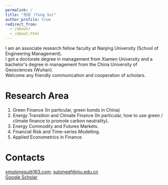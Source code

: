 ```yaml
---
permalink: /
title: "苏彤 (Tong Su)"
author_profile: true
redirect_from: 
  - /about/
  - /about.html
---
```


I am an associate research fellow faculty at Nanjing University (School of Engineering Management).  <br />
I got a doctorate degree in management from Xiamen University and a bachelor's degree in management from the China University of Geosciences (Wuhan).  <br />
Welcome any friendly communication and cooperation of scholars. <br />

Research Area
======
1. Green Finance (In particular, green bonds in China)
2. Energy Transition and Climate Finance (In particular, how to use green / climate finance to promote carbon neutrality). 
3. Energy Commodity and Futures Markets.
4. Financial Risk and Time-series Modelling.
5. Applied Econometrics in Finance.

Contacts
======
xmutongsu@163.com; sutonggf@nju.edu.cn <br />
[Google Scholar](https://scholar.google.com/citations?user=46FWdqIAAAAJ&hl=en/)
